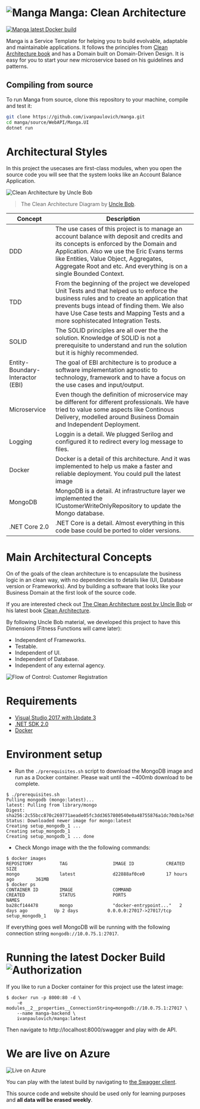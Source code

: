 ![Manga](https://raw.githubusercontent.com/ivanpaulovich/manga/master/docs/manga-icon.png) Manga: Clean Architecture
=========
[![Manga latest Docker build](https://dockerbuildbadges.quelltext.eu/status.svg?organization=ivanpaulovich&repository=manga)](https://hub.docker.com/r/ivanpaulovich/manga/)

Manga is a Service Template for helping you to build evolvable, adaptable and maintainable applications. It follows the principles from [Clean Architecture book](https://www.amazon.com/Clean-Architecture-Craftsmans-Software-Structure/dp/0134494164) and has a Domain built on Domain-Driven Design. It is easy for you to start your new microservice based on his guidelines and patterns.

## Compiling from source

To run Manga from source, clone this repository to your machine, compile and test it:

```sh
git clone https://github.com/ivanpaulovich/manga.git
cd manga/source/WebAPI/Manga.UI
dotnet run
```

# Architectural Styles
In this project the usecases are first-class modules, when you open the source code you will see that the system looks like an Account Balance Application.

![Clean Architecture by Uncle Bob](https://raw.githubusercontent.com/ivanpaulovich/manga/master/docs/CleanArchitecture-Uncle-Bob.jpg)
> The Clean Architecture Diagram by [Uncle Bob](https://8thlight.com/blog/uncle-bob/2012/08/13/the-clean-architecture.html).

| Concept | Description |
| --- | --- |
| DDD | The use cases of this project is to manage an account balance with deposit and credits and its concepts is enforced by the Domain and Application. Also we use the Eric Evans terms like Entities, Value Object, Aggregates, Aggregate Root and etc. And everything is on a single Bounded Context. |
| TDD | From the beginning of the project we developed Unit Tests and that helped us to enforce the business rules and to create an application that prevents bugs intead of finding them. We also have Use Case tests and Mapping Tests and a more sophistecated Integration Tests.  |
| SOLID | The SOLID principles are all over the the solution. Knowledge of SOLID is not a prerequisite to understand and run the solution but it is highly recommended. |
| Entity-Boundary-Interactor (EBI) | The goal of EBI architecture is to produce a software implementation agnostic to technology, framework and to have a focus on the use cases and input/output. |
| Microservice | Even though the definition of microservice may be different for different professionals. We have tried to value some aspects like Continous Delivery, modelled around Business Domain and Independent Deployment. |
| Logging | Loggin is a detail. We plugged Serilog and configured it to redirect every log message to files. |
| Docker | Docker is a detail of this architecture. And it was implemented to help us make a faster and reliable deployment. You could pull the latest image |
| MongoDB | MongoDB is a detail. At infrastructure layer we implemented the ICustomerWriteOnlyRepository to update the Mongo database. |
| .NET Core 2.0 | .NET Core is a detail. Almost everything in this code base could be ported to older versions. |

# Main Architectural Concepts
On of the goals of the clean architecture is to encapsulate the business logic in an clean way, with no dependencies to details like (UI, Database version or Frameworks). And by building a software that looks like your Business Domain at the first look of the source code.

If you are interested check out [The Clean Architecture post by Uncle Bob](https://8thlight.com/blog/uncle-bob/2012/08/13/the-clean-architecture.html) or his latest book [Clean Architecture](https://www.amazon.com/Clean-Architecture-Craftsmans-Software-Structure/dp/0134494164/ref=sr_1_1?ie=UTF8&qid=1518796865&sr=8-1&keywords=clean+architecture).

By following Uncle Bob material, we developed this project to have this Dimensions (Fitness Functions will came later):

* Independent of Frameworks.
* Testable. 
* Independent of UI. 
* Independent of Database. 
* Independent of any external agency.

![Flow of Control: Customer Registration](https://raw.githubusercontent.com/ivanpaulovich/manga/master/docs/Flow-Of-Control.png)

# Requirements
* [Visual Studio 2017 with Update 3](https://www.visualstudio.com/en-us/news/releasenotes/vs2017-relnotes)
* [.NET SDK 2.0](https://www.microsoft.com/net/download/core)
* [Docker](https://docs.docker.com/docker-for-windows/install/)

# Environment setup

* Run the `./prerequisites.sh` script to download the MongoDB image and run as a Docker container. 
Please wait until the ~400mb download to be complete.

```
$ ./prerequisites.sh
Pulling mongodb (mongo:latest)...
latest: Pulling from library/mongo
Digest: sha256:2c55bcc870c269771aeade05fc3dd3657800540e0a48755876a1dc70db1e76d9
Status: Downloaded newer image for mongo:latest
Creating setup_mongodb_1 ...
Creating setup_mongodb_1
Creating setup_mongodb_1 ... done
```
* Check Mongo image with the the following commands:

```
$ docker images
REPOSITORY          TAG                 IMAGE ID            CREATED             SIZE
mongo               latest              d22888af0ce0        17 hours ago        361MB
$ docker ps
CONTAINER ID        IMAGE               COMMAND                  CREATED             STATUS              PORTS                                            NAMES
ba28cf144478        mongo               "docker-entrypoint..."   2 days ago          Up 2 days           0.0.0.0:27017->27017/tcp                         setup_mongodb_1
```

If everything goes well MongoDB will be running with the following connection string `mongodb://10.0.75.1:27017`.

# Running the latest Docker Build ![Authorization](https://dockerbuildbadges.quelltext.eu/status.svg?organization=ivanpaulovich&repository=manga)

If you like to run a Docker container for this project use the latest image:

```
$ docker run -p 8000:80 -d \
	-e modules__2__properties__ConnectionString=mongodb://10.0.75.1:27017 \
	--name manga-backend \
	ivanpaulovich/manga:latest
```
Then navigate to http://localhost:8000/swagger and play with de API.

# We are live on Azure

![Live on Azure](https://raw.githubusercontent.com/ivanpaulovich/manga/master/docs/Swagger.png)

You can play with the latest build by navigating to [the Swagger client](http://grape.westus2.cloudapp.azure.com:8800/swagger "Manga Swagger").

This source code and website should be used only for learning purposes and **all data will be erased weekly**.
